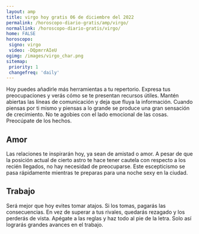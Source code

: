 ```yaml
---
layout: amp
title: virgo hoy gratis 06 de diciembre del 2022 
permalink: /horoscopo-diario-gratis/amp/virgo/
normallink: /horoscopo-diario-gratis/virgo/
home: FALSE
horoscopo:
 signo: virgo
 video: -DQpmrrAIeU
ogimg: /images/virgo_char.png
sitemap:
 priority: 1
 changefreq: 'daily'
---
```



Hoy puedes añadirle más herramientas a tu repertorio. Expresa tus preocupaciones y verás cómo se te presentan recursos útiles. Mantén abiertas las líneas de comunicación y deja que fluya la información. Cuando piensas por ti mismo y piensas a lo grande se produce una gran sensación de crecimiento. No te agobies con el lado emocional de las cosas. Preocúpate de los hechos.

## Amor

Las relaciones te inspirarán hoy, ya sean de amistad o amor. A pesar de que la posición actual de cierto astro te hace tener cautela con respecto a los recién llegados, no hay necesidad de preocuparse. Este escepticismo se pasa rápidamente mientras te preparas para una noche sexy en la ciudad.

## Trabajo

Será mejor que hoy evites tomar atajos. Si los tomas, pagarás las consecuencias. En vez de superar a tus rivales, quedarás rezagado y los perderás de vista. Apégate a las reglas y haz todo al pie de la letra. Solo así lograrás grandes avances en el trabajo.